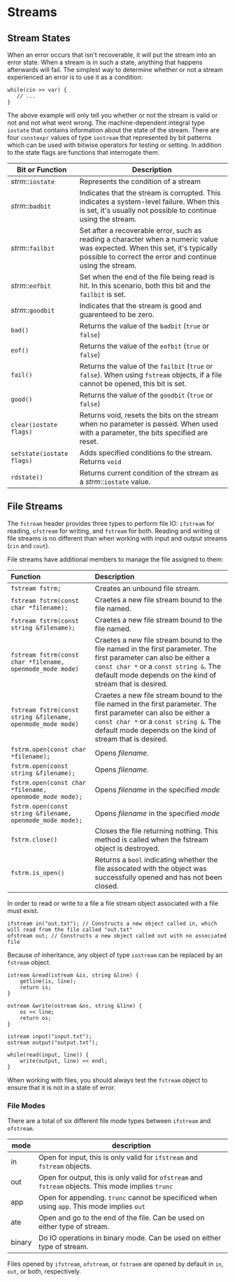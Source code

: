 # Streams 

## Stream States
When an error occurs that isn't recoverable, it will put the stream into an error state. When a stream is in such a 
state, anything that happens afterwards will fail. The simplest way to determine whether or not a stream experienced an
error is to use it as a condition:
 ```
while(cin >> var) {
    // ...
}
``` 
The above example will only tell you whether or not the stream is valid or not and not what went wrong. The 
machine-dependent integral type `iostate` that contains information about the state of the stream. There are four `constexpr` values of type `iostream` that represented by bit patterns which can be used with bitwise operators for testing or setting. In addition to the state flags are functions that interrogate them.

|Bit or Function | Description |
|---|---|
|*strm*::`iostate`|Represents the condition of a stream|
|*strm*::`badbit`|Indicates that the stream is corrupted. This indicates a system-level failure. When this is set, it's usually not possible to continue using the stream.|
|*strm*::`failbit`|Set after a recoverable error, such as reading a character when a numeric value was expected. When this set, it's typically possible to correct the error and continue using the stream.|
|*strm*::`eofbit`|Set when the end of the file being read is hit. In this scenario, both this bit and the `failbit` is set.|  
|*strm*::`goodbit`|Indicates that the stream is good and guarenteed to be zero.|
|`bad()`|Returns the value of the `badbit` (`true` or `false`)|
|`eof()`|Returns the value of the `eofbit` (`true` or `false`)|
|`fail()`|Returns the value of the `failbit` (`true` or `false`). When using `fstream` objects, if a file cannot be opened, this bit is set.|
|`good()`|Returns the value of the `goodbit` (`true` or `false`)|
|`clear(iostate flags)`|Returns void, resets the bits on the stream when no parameter is passed. When used with a parameter, the bits specified are reset.|
|`setstate(iostate flags)`|Adds specified conditions to the stream. Returns `void`|
|`rdstate()`|Returns current condition of the stream as a *strm*::`iostate` value.|

## File Streams
The `fstream` header provides three types to perform file IO: `ifstream` for reading, `ofstream` for writing, and `fstream` for both. Reading and writing ot file streams is no different than when working with input and output streams (`cin` and `cout`).

File streams have additional members to manage the file assigned to them:

|Function|Description|
|:---|:---|
|`fstream fstrm;`|Creates an unbound file stream.|
|`fstream fstrm(const char *filename);`|Craetes a new file stream bound to the file named.|
|`fstream fstrm(const string &filename);`|Craetes a new file stream bound to the file named.|
|`fstream fstrm(const char *filename, openmode_mode mode)`|Craetes a new file stream bound to the file named in the first parameter. The first parameter can also be either a `const char *` or a `const string &`. The default mode depends on the kind of stream that is desired.|
|`fstream fstrm(const string &filename, openmode_mode mode)`|Craetes a new file stream bound to the file named in the first parameter. The first parameter can also be either a `const char *` or a `const string &`. The default mode depends on the kind of stream that is desired.|
|`fstrm.open(const char *filename);`|Opens *filename*.|
|`fstrm.open(const string &filename);`|Opens *filename*.|
|`fstrm.open(const char *filename, openmode_mode mode);`|Opens *filename* in the specified *mode*|
|`fstrm.open(const string &filename, openmode_mode mode);`|Opens *filename* in the specified *mode*|
|`fstrm.close()`|Closes the file returning nothing. This method is called when the fstream object is destroyed.|
|`fstrm.is_open()`|Returns a `bool` indicating whether the file assocated with the object was successfully opened and has not been closed.|

In order to read or write to a file a file stream object associated with a file must exist. 

```
ifstream in("out.txt"); // Constructs a new object called in, which will read from the file called "out.txt"
ofstream out; // Constructs a new object called out with no associated file
```

Because of inheritance, any object of type `iostream` can be replaced by an `fstream` object.

```
istream &read(istream &is, string &line) {
    getline(is, line);
    return is;
}

ostream &write(ostream &os, string &line) {
    os << line;
    return os;
}

istream input("input.txt");
ostream output("output.txt");

while(read(input, line)) {
    write(output, line) << endl;
}
``` 

When working with files, you should always test the `fstream` object to ensure that it is not in a state of error.

### File Modes
There are a total of six different file mode types between `ifstream` and `ofstream`.

|mode|description|
|---|---|
|in|Open for input, this is only valid for `ifstream` and `fstream` objects.|
|out|Open for output, this is only valid for `ofstream` and `fstream` objects. This mode implies `trunc`|
|app|Open for appending. `trunc` cannot be specificed when using `app`. This mode implies `out`|
|ate|Open and go to the end of the file. Can be used on either type of stream.|
|binary|Do IO operations in binary mode. Can be used on either type of stream.|

Files opened by `ifstream`, `ofstream`, or `fstraem` are opened by default in `in`, `out`, or both, respectively. 